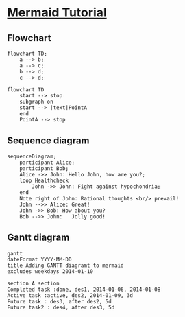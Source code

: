 # [Mermaid Tutorial](https://mermaid-js.github.io/mermaid/#/README?id=diagram-types)

## Flowchart

```mermaid
flowchart TD;
    a --> b;
    a --> c;
    b --> d;
    c --> d;
```

```mermaid
flowchart TD
    start --> stop
    subgraph on
    start --> |text|PointA
    end
    PointA --> stop
```

## Sequence diagram

```mermaid
sequenceDiagram;
    participant Alice;
    participant Bob;
    Alice ->> John: Hello John, how are you?;
    loop Healthcheck
        John ->> John: Fight against hypochondria;
    end
    Note right of John: Rational thoughts <br/> prevail!
    John -->> Alice: Great!
    John ->> Bob: How about you?
    Bob -->> John:   Jolly good!
```

## Gantt diagram

```mermaid
gantt
dateFormat YYYY-MM-DD
title Adding GANTT diagramt to mermaid
excludes weekdays 2014-01-10

section A section
Completed task :done, des1, 2014-01-06, 2014-01-08
Active task :active, des2, 2014-01-09, 3d
Future task : des3, after des2, 5d
Future task2 : des4, after des3, 5d
```
